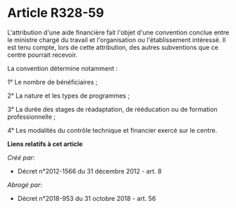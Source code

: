 # Article R328-59

L'attribution d'une aide financière fait l'objet d'une convention conclue entre le ministre chargé du travail et
l'organisation ou l'établissement intéressé. Il est tenu compte, lors de cette attribution, des autres subventions que ce
centre pourrait recevoir. 

La convention détermine notamment : 

1° Le nombre de bénéficiaires ; 

2° La nature et les types de programmes ; 

3° La durée des stages de réadaptation, de rééducation ou de formation professionnelle ; 

4° Les modalités du contrôle technique et financier exercé sur le centre.

**Liens relatifs à cet article**

_Créé par_:

  - Décret n°2012-1566 du 31 décembre 2012 - art. 8

_Abrogé par_:

  - Décret n°2018-953 du 31 octobre 2018 - art. 56
